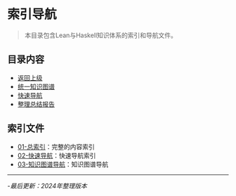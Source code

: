 # 索引导航

> 本目录包含Lean与Haskell知识体系的索引和导航文件。

## 目录内容

- [返回上级](../README_统一版.md)
- [统一知识图谱](../lean_haskell_unified_knowledge_graph.md)
- [快速导航](../快速导航_统一版.md)
- [整理总结报告](../整理工作报告.md)

## 索引文件

- [01-总索引](01-总索引.md)：完整的内容索引
- [02-快速导航](02-快速导航.md)：快速导航索引
- [03-知识图谱导航](03-知识图谱导航.md)：知识图谱导航

---

-*最后更新：2024年整理版本*
